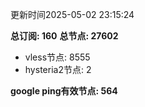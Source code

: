 更新时间2025-05-02 23:15:24

**总订阅: 160**
**总节点: 27602**
- vless节点: 8555
- hysteria2节点: 2

**google ping有效节点: 564**
